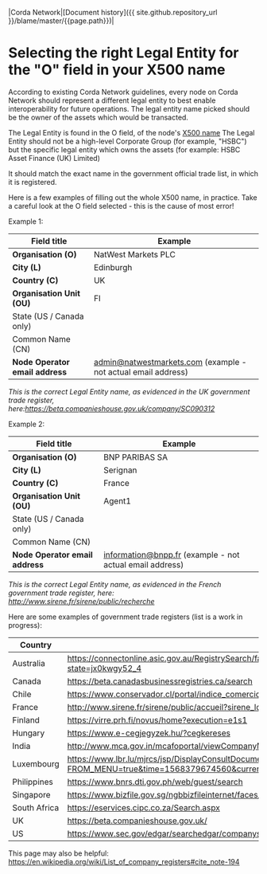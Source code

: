 |Corda Network|[Document history]({{ site.github.repository_url }}/blame/master/{{page.path}})|

Selecting the right Legal Entity for the "O" field in your X500 name
====================================================================

According to existing Corda Network guidelines, every node on Corda Network should represent a different legal entity to best enable interoperability for future operations. The legal entity name picked should be the owner of the assets which would be  transacted. 

The Legal Entity is found in the O field, of the node's [X500 name](https://corda.network/participation/distinguishedname.html) The Legal Entity should not be a high-level Corporate Group (for example, "HSBC") but the specific legal entity which owns the assets (for example: HSBC Asset Finance (UK) Limited) 

It should match the exact name in the government official trade list, in which it is registered.

Here is a few examples of filling out the whole X500 name, in practice. Take a careful look at the O field selected - this is the cause of most error!

Example 1:

| Field title | Example |
|-----------------------------|---|
| **Organisation (O)**        | NatWest Markets PLC  |
| **City (L)**                | Edinburgh  |
| **Country (C)**             | UK  |
| **Organisation Unit (OU)**  | FI  |
| State (US / Canada only)    |   |
| Common Name (CN)            |   |
| **Node Operator email address** | admin@natwestmarkets.com (example - not actual email address)|

*This is the correct Legal Entity name, as evidenced in the UK government trade register, here:https://beta.companieshouse.gov.uk/company/SC090312*

Example 2:

| Field title | Example |
|-----------------------------|---|
| **Organisation (O)**        | BNP PARIBAS SA  |
| **City (L)**                | Serignan  |
| **Country (C)**             | France  |
| **Organisation Unit (OU)**  | Agent1  |
| State (US / Canada only)    |   |
| Common Name (CN)            |   |
| **Node Operator email address** | information@bnpp.fr (example - not actual email address) |

 
*This is the correct Legal Entity name, as evidenced in the French government trade register, here: http://www.sirene.fr/sirene/public/recherche*


Here are some examples of government trade registers (list is a work in progress):

Country | Link 
--- | --- 
Australia | https://connectonline.asic.gov.au/RegistrySearch/faces/landing/SearchRegisters.jspx?_adf.ctrl-state=jx0kwgy52_4
Canada | https://beta.canadasbusinessregistries.ca/search
Chile | https://www.conservador.cl/portal/indice_comercio
France | http://www.sirene.fr/sirene/public/accueil?sirene_locale=en
Finland | https://virre.prh.fi/novus/home?execution=e1s1
Hungary | https://www.e-cegjegyzek.hu/?cegkereses
India | http://www.mca.gov.in/mcafoportal/viewCompanyMasterData.do
Luxembourg | https://www.lbr.lu/mjrcs/jsp/DisplayConsultDocumentsActionNotSecured.action?FROM_MENU=true&time=1568379674560&currentMenuLabel=menu.item.companyconsultation
Philippines | https://www.bnrs.dti.gov.ph/web/guest/search
Singapore | https://www.bizfile.gov.sg/ngbbizfileinternet/faces/oracle/webcenter/portalapp/pages/BizfileHomepage.jspx
South Africa | https://eservices.cipc.co.za/Search.aspx
UK | https://beta.companieshouse.gov.uk/
US | https://www.sec.gov/edgar/searchedgar/companysearch.html


This page may also be helpful: https://en.wikipedia.org/wiki/List_of_company_registers#cite_note-194
